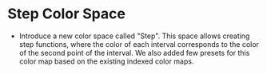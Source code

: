 # Step Color Space

* Introduce a new color space called "Step".
This space allows creating step functions, where the color of each interval corresponds to the color of the second point of the interval.
We also added few presets for this color map based on the existing indexed color maps.

